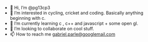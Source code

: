 - 👋 Hi, I’m @pg13cp3
- 👀 I’m interested in cycling, cricket and coding. Basically anything beginning with c. 
- 🌱 I’m currently learning c , c++ and javascript + some open gl.
- 💞️ I’m looking to collaborate on cool stuff.
- 📫 How to reach me gabriel.parle@googlemail.com

<!---
pg13cp3/pg13cp3 is a ✨ special ✨ repository because its `README.md` (this file) appears on your GitHub profile.
You can click the Preview link to take a look at your changes.
--->
